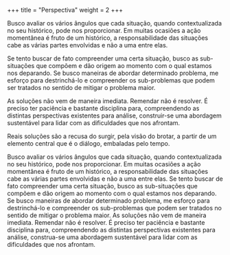 +++
title = "Perspectiva"
weight = 2
+++

Busco avaliar os vários ângulos que cada situação, quando contextualizada no seu histórico, pode nos proporcionar. Em muitas ocasiões a ação momentânea é fruto de um histórico, a responsabilidade das situações cabe as várias partes envolvidas e não a uma entre elas. 

Se tento buscar de fato compreender uma certa situação, busco as sub-situações que compõem e dão origem ao momento com o qual estamos nos deparando. Se busco maneiras de abordar determinado problema, me esforço para destrinchá-lo e compreender os sub-problemas que podem ser tratados no sentido de mitigar o problema maior. 

As soluções não vem de maneira imediata. Remendar não é resolver. É preciso ter paciência e bastante disciplina para, compreendendo as distintas perspectivas existentes para análise, construir-se uma abordagem sustentável para lidar com as dificuldades que nos afrontam.

Reais soluções são a recusa do surgir, pela visão do brotar, a partir de um elemento central que é o diálogo, embaladas pelo tempo. 

<!--more-->

Busco avaliar os vários ângulos que cada situação, quando contextualizada no seu histórico, pode nos proporcionar. Em muitas ocasiões a ação momentânea é fruto de um histórico, a responsabilidade das situações cabe as várias partes envolvidas e não a uma entre elas. Se tento buscar de fato compreender uma certa situação, busco as sub-situações que compõem e dão origem ao momento com o qual estamos nos deparando. Se busco maneiras de abordar determinado problema, me esforço para destrinchá-lo e compreender os sub-problemas que podem ser tratados no sentido de mitigar o problema maior. As soluções não vem de maneira imediata. Remendar não é resolver. É preciso ter paciência e bastante disciplina para, compreendendo as distintas perspectivas existentes para análise, construa-se uma abordagem sustentável para lidar com as dificuldades que nos afrontam. 
